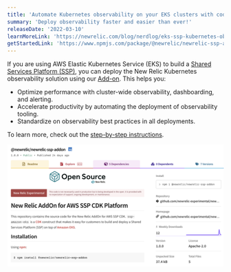 ```yaml
---
title: 'Automate Kubernetes observability on your EKS clusters with code'
summary: 'Deploy observability faster and easier than ever!'
releaseDate: '2022-03-10'
learnMoreLink: 'https://newrelic.com/blog/nerdlog/eks-ssp-kubernetes-observability' 
getStartedLink: 'https://www.npmjs.com/package/@newrelic/newrelic-ssp-addon'
---
```


If you are using AWS Elastic Kubernetes Service (EKS) to build a [Shared Services Platform (SSP)](https://aws-quickstart.github.io/ssp-amazon-eks/), you can deploy the New Relic Kubernetes observability solution using our [Add-on](https://www.npmjs.com/package/@newrelic/newrelic-ssp-addon). This helps you:

* Optimize performance with cluster-wide observability, dashboarding, and alerting.
* Accelerate productivity by automating the deployment of observability tooling.
* Standardize on observability best practices in all deployments.

To learn more, check out the [step-by-step instructions](https://newrelic.com/blog/nerdlog/eks-ssp-kubernetes-observability).

![Screenshot showing the AddOn repository](./images/eks_add-on.png "Screenshot showing the AddOn repository")